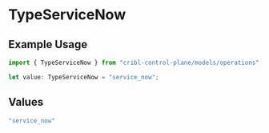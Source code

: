 # TypeServiceNow

## Example Usage

```typescript
import { TypeServiceNow } from "cribl-control-plane/models/operations";

let value: TypeServiceNow = "service_now";
```

## Values

```typescript
"service_now"
```